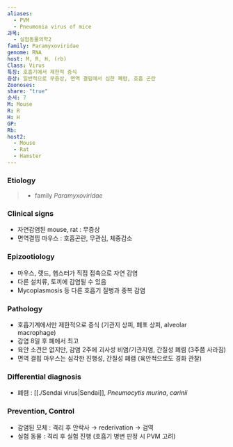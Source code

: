```yaml
---
aliases:
  - PVM
  - Pneumonia virus of mice
과목:
  - 실험동물의학2
family: Paramyxoviridae
genome: RNA
host: M, R, H, (rb)
Class: Virus
특징: 호흡기에서 제한적 증식
증상: 일반적으로 무증상, 면역 결핍에서 심한 폐렴, 호흡 곤란
Zoonoses: 
share: "true"
순서: 7
M: Mouse
R: R
H: H
GP: 
Rb: 
host2:
  - Mouse
  - Rat
  - Hamster
---
```

### Etiology
> - family *Paramyxoviridae*

### Clinical signs
- 자연감염된 mouse, rat : 무증상
- 면역결핍 마우스 : 호흡곤란, 무관심, 체중감소
### Epizootiology
- 마우스, 랫드, 햄스터가 직접 접촉으로 자연 감염
- 다른 설치류, 토끼에 감염될 수 있음
- Mycoplasmosis 등 다른 호흡기 질병과 중복 감염
### Pathology
- 호흡기계에서만 제한적으로 증식 (기관지 상피, 폐포 상피, alveolar macrophage)
 - 감염 8일 후 폐에서 최고
 - 육안 소견은 없지만, 감염 2주에 괴사성 비염/기관지염, 간질성 폐렴 (3주쯤 사라짐)
 - 면역 결핍 마우스는 심각한 진행성, 간질성 폐렴 (육안적으로도 경화 관찰)

### Differential diagnosis
- 폐렴 : [[./Sendai virus|Sendai]], *Pneumocytis murina*, *carinii*
### Prevention, Control
- 감염된 모체 : 격리 후 안락사 → rederivation → 검역
- 실험 동물 : 격리 후 실험 진행 (호흡기 병변 판정 시 PVM 고려)